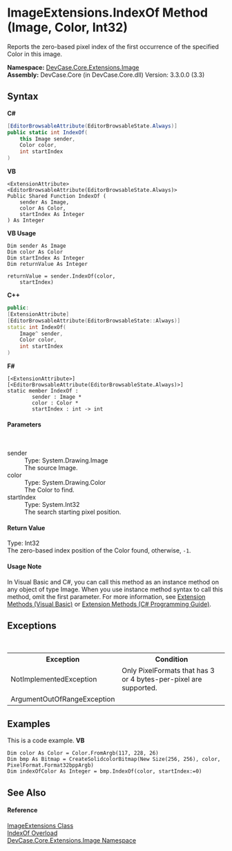 # ImageExtensions.IndexOf Method (Image, Color, Int32)
 

Reports the zero-based pixel index of the first occurrence of the specified Color in this image.

**Namespace:**&nbsp;<a href="N_DevCase_Core_Extensions_Image">DevCase.Core.Extensions.Image</a><br />**Assembly:**&nbsp;DevCase.Core (in DevCase.Core.dll) Version: 3.3.0.0 (3.3)

## Syntax

**C#**<br />
``` C#
[EditorBrowsableAttribute(EditorBrowsableState.Always)]
public static int IndexOf(
	this Image sender,
	Color color,
	int startIndex
)
```

**VB**<br />
``` VB
<ExtensionAttribute>
<EditorBrowsableAttribute(EditorBrowsableState.Always)>
Public Shared Function IndexOf ( 
	sender As Image,
	color As Color,
	startIndex As Integer
) As Integer
```

**VB Usage**<br />
``` VB Usage
Dim sender As Image
Dim color As Color
Dim startIndex As Integer
Dim returnValue As Integer

returnValue = sender.IndexOf(color, 
	startIndex)
```

**C++**<br />
``` C++
public:
[ExtensionAttribute]
[EditorBrowsableAttribute(EditorBrowsableState::Always)]
static int IndexOf(
	Image^ sender, 
	Color color, 
	int startIndex
)
```

**F#**<br />
``` F#
[<ExtensionAttribute>]
[<EditorBrowsableAttribute(EditorBrowsableState.Always)>]
static member IndexOf : 
        sender : Image * 
        color : Color * 
        startIndex : int -> int 

```


#### Parameters
&nbsp;<dl><dt>sender</dt><dd>Type: System.Drawing.Image<br />The source Image.</dd><dt>color</dt><dd>Type: System.Drawing.Color<br />The Color to find.</dd><dt>startIndex</dt><dd>Type: System.Int32<br />The search starting pixel position.</dd></dl>

#### Return Value
Type: Int32<br />The zero-based index position of the Color found, otherwise, `-1`.

#### Usage Note
In Visual Basic and C#, you can call this method as an instance method on any object of type Image. When you use instance method syntax to call this method, omit the first parameter. For more information, see <a href="https://docs.microsoft.com/dotnet/visual-basic/programming-guide/language-features/procedures/extension-methods">Extension Methods (Visual Basic)</a> or <a href="https://docs.microsoft.com/dotnet/csharp/programming-guide/classes-and-structs/extension-methods">Extension Methods (C# Programming Guide)</a>.

## Exceptions
&nbsp;<table><tr><th>Exception</th><th>Condition</th></tr><tr><td>NotImplementedException</td><td>Only PixelFormats that has 3 or 4 bytes-per-pixel are supported.</td></tr><tr><td>ArgumentOutOfRangeException</td><td /></tr></table>

## Examples
This is a code example. 
**VB**<br />
``` VB
Dim color As Color = Color.FromArgb(117, 228, 26)
Dim bmp As Bitmap = CreateSolidcolorBitmap(New Size(256, 256), color, PixelFormat.Format32bppArgb)
Dim indexOfColor As Integer = bmp.IndexOf(color, startIndex:=0)
```


## See Also


#### Reference
<a href="T_DevCase_Core_Extensions_Image_ImageExtensions">ImageExtensions Class</a><br /><a href="Overload_DevCase_Core_Extensions_Image_ImageExtensions_IndexOf">IndexOf Overload</a><br /><a href="N_DevCase_Core_Extensions_Image">DevCase.Core.Extensions.Image Namespace</a><br />